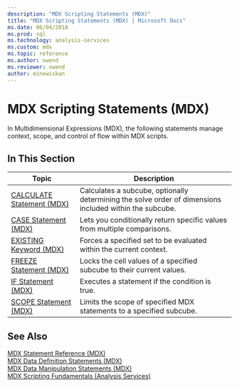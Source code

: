 ```yaml
---
description: "MDX Scripting Statements (MDX)"
title: "MDX Scripting Statements (MDX) | Microsoft Docs"
ms.date: 06/04/2018
ms.prod: sql
ms.technology: analysis-services
ms.custom: mdx
ms.topic: reference
ms.author: owend
ms.reviewer: owend
author: minewiskan
---
```

# MDX Scripting Statements (MDX)


  In Multidimensional Expressions (MDX), the following statements manage context, scope, and control of flow within MDX scripts.  
  
## In This Section  
  
|Topic|Description|  
|-----------|-----------------|  
|[CALCULATE Statement &#40;MDX&#41;](../mdx/mdx-scripting-calculate.md)|Calculates a subcube, optionally determining the solve order of dimensions included within the subcube.|  
|[CASE Statement &#40;MDX&#41;](../mdx/case-statement-mdx.md)|Lets you conditionally return specific values from multiple comparisons.|  
|[EXISTING Keyword &#40;MDX&#41;](/analysis-services/multidimensional-models/mdx/mdx-query-existing-keyword)|Forces a specified set to be evaluated within the current context.|  
|[FREEZE Statement &#40;MDX&#41;](../mdx/mdx-scripting-freeze.md)|Locks the cell values of a specified subcube to their current values.|  
|[IF Statement  &#40;MDX&#41;](../mdx/mdx-scripting-if.md)|Executes a statement if the condition is true.|  
|[SCOPE Statement &#40;MDX&#41;](../mdx/mdx-scripting-scope.md)|Limits the scope of specified MDX statements to a specified subcube.|  
  
## See Also  
 [MDX Statement Reference &#40;MDX&#41;](../mdx/mdx-statement-reference-mdx.md)   
 [MDX Data Definition Statements &#40;MDX&#41;](../mdx/mdx-data-definition-statements-mdx.md)   
 [MDX Data Manipulation Statements &#40;MDX&#41;](../mdx/mdx-data-manipulation-statements-mdx.md)   
 [MDX Scripting Fundamentals &#40;Analysis Services&#41;](/analysis-services/multidimensional-models/mdx/mdx-scripting-fundamentals-analysis-services)  
  
